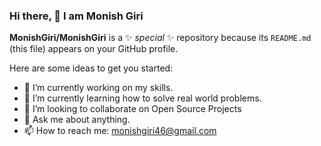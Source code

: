 ### Hi there, 👋 I am Monish Giri

**MonishGiri/MonishGiri** is a ✨ _special_ ✨ repository because its `README.md` (this file) appears on your GitHub profile.

Here are some ideas to get you started:

- 🔭 I’m currently working on my skills.
- 🌱 I’m currently learning how to solve real world problems.
- 👯 I’m looking to collaborate on Open Source Projects
- 💬 Ask me about anything.
- 📫 How to reach me: monishgiri46@gmail.com
